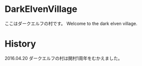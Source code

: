 # DarkElvenVillage
ここはダークエルフの村です。 Welcome to the dark elven village.

# History

2016.04.20
ダークエルフの村は開村1周年をむかえました。
